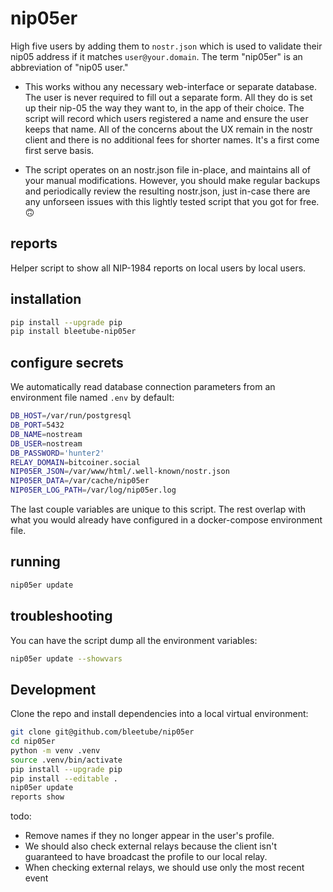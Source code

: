 # nip05er

High five users by adding them to `nostr.json` which is used to validate their nip05 address if it matches `user@your.domain`. The term "nip05er" is an abbreviation of "nip05 user."

* This works withou any necessary web-interface or separate database. The user is never required to fill out a separate form. All they do is set up their nip-05 the way they want to, in the app of their choice. The script will record which users registered a name and ensure the user keeps that name. All of the concerns about the UX remain in the nostr client and there is no additional fees for shorter names. It's a first come first serve basis.

* The script operates on an nostr.json file in-place, and maintains all of your manual modifications. However, you should make regular backups and periodically review the resulting nostr.json, just in-case there are any unforseen issues with this lightly tested script that you got for free. 🙃

## reports

Helper script to show all NIP-1984 reports on local users by local users.

## installation

```bash
pip install --upgrade pip
pip install bleetube-nip05er
```

## configure secrets

We automatically read database connection parameters from an environment file named `.env` by default:

```bash
DB_HOST=/var/run/postgresql
DB_PORT=5432
DB_NAME=nostream
DB_USER=nostream
DB_PASSWORD='hunter2'
RELAY_DOMAIN=bitcoiner.social
NIP05ER_JSON=/var/www/html/.well-known/nostr.json
NIP05ER_DATA=/var/cache/nip05er
NIP05ER_LOG_PATH=/var/log/nip05er.log
```

The last couple variables are unique to this script. The rest overlap with what you would already have configured in a docker-compose environment file.

## running

```bash
nip05er update
```

## troubleshooting

You can have the script dump all the environment variables:

```bash
nip05er update --showvars
```

## Development

Clone the repo and install dependencies into a local virtual environment:

```bash
git clone git@github.com/bleetube/nip05er
cd nip05er
python -m venv .venv
source .venv/bin/activate
pip install --upgrade pip
pip install --editable .
nip05er update
reports show
```

todo:

- Remove names if they no longer appear in the user's profile.
- We should also check external relays because the client isn't guaranteed to have broadcast the profile to our local relay.
- When checking external relays, we should use only the most recent event
